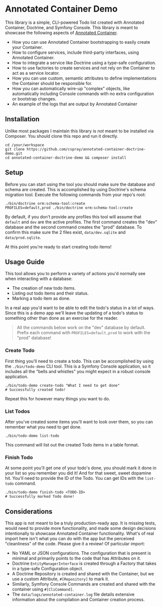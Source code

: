 # Annotated Container Demo

This library is a simple, CLI-powered Todo list created with Annotated Container, Doctrine, and Symfony Console. This 
library is meant to showcase the following aspects of [Annotated Container](https://github.com/cspray/annotated-container).

- How you can use Annotated Container bootstrapping to easily create your Container.
- How to configure services, include third-party interfaces, using Annotated Container.
- How to integrate a service like Doctrine using a type-safe configuration.
- How to use factories to create services and not rely on the Container to act as a service locator.
- How you can use custom, semantic attributes to define implementations the Container should be responsible for.
- How you can automatically wire-up "complex" objects, like automatically including Console commands with no extra configuration or bootstrap changes.
- An example of the logs that are output by Annotated Container

## Installation

Unlike most packages I maintain this library is _not_ meant to be installed via Composer. You should clone this repo and run it directly.

```shell
cd /your/workspace
git clone https://github.com/cspray/annotated-container-doctrine-demo.git
cd annotated-container-doctrine-demo && composer install
```

## Setup

Before you can start using the tool you should make sure the database and schema are created. This is accomplished by 
using Doctrine's schema migration tool. Execute the following commands from your repo's root:

```shell
./bin/doctrine orm:schema-tool:create
PROFILES=default,prod ./bin/doctrine orm:schema-tool:create
```

By default, if you don't provide any profiles this tool will assume that `default` and `dev` are the active profiles. 
The first command creates the "dev" database and the second command creates the "prod" database. To confirm this make 
sure the 2 files exist, `data/dev.sqlite` and `data/prod.sqlite`.

At this point you're ready to start creating todo items!

## Usage Guide

This tool allows you to perform a variety of actions you'd normally see when interacting with a database:

- The creation of new todo items.
- Listing out todo items and their status.
- Marking a todo item as done.

In a real app you'd want to be able to edit the todo's status in a lot of ways. Since this is a demo app we'll leave the 
updating of a todo's status to something other than done as an exercise for the reader.

> All the commands below work on the "dev" database by default. Prefix each command with `PROFILES=default,prod` to 
> work with the "prod" database!

### Create Todo

First thing you'll need to create a todo. This can be accomplished by using the `./bin/todo-demo` CLI tool. This is a 
Symfony Console application, so it includes all the "bells and whistles" you might expect in a robust console application.

```shell
./bin/todo-demo create-todo "What I need to get done"
# Successfully created todo!
```

Repeat this for however many things you want to do.

### List Todos

After you've created some items you'll want to look over them, so you can remember what you need to get done.

```shell
./bin/todo-demo list-todo
```

This command will list out the created Todo items in a table format.

### Finish Todo

At some point you'll get one of your todo's done, you should mark it done in your list so you remember you did it! And 
for that sweet, sweet dopamine hit. You'll need to provide the ID of the Todo. You can get IDs with the `list-todo` 
command.

```shell
./bin/todo-demo finish-todo <TODO-ID>
# Successfully marked Todo done!
```

## Considerations

This app is not meant to be a truly production-ready app. It is missing tests, would need to provide more functionality, 
and made some design decisions intentionally to showcase Annotated Container functionality. What's of real import here 
isn't what you can do with the app but the perceived "cleanliness" of the code. Please give it a review! Of particular 
import:

- No YAML or JSON configurations. The configuration that is present is minimal and primarily points to the code that has Attributes on it.
- Doctrine `EntityManagerInterface` is created through a Factory that takes in a type-safe Configuration object.
- A Doctrine Repository is created and shared with the Container, but we use a custom Attribute, `#[Repository]` to mark it.
- Similarly, Symfony Console Commands are created and shared with the container using `#[CliCommand]`.
- The `data/logs/annotated-container.log` file details extensive information about the compilation and Container creation process.